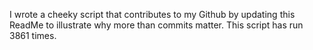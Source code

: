 I wrote a cheeky script that contributes to my Github by updating this ReadMe to illustrate why more than commits matter. This script has run 3861 times.